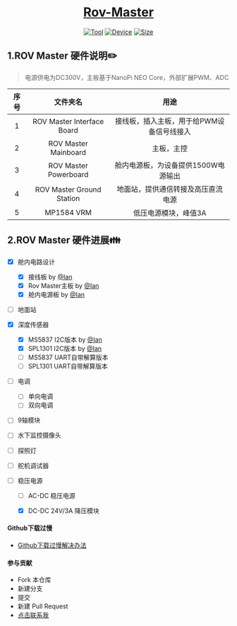 <div align="center">
  <a href="https://github.com/zengwangfa/rov-master"><img src="https://zengwangfa.oss-cn-shanghai.aliyuncs.com/rov/rovmaster1.jpg" alt=""></a>
  <a href="https://github.com/zengwangfa/rov-master"><h1>Rov-Master</h2></a>
</div>

<div align="center">
  <a href="https://www.altium.com.cn/"><img src="https://img.shields.io/badge/Tool-Altuim%20Designer-orange" alt="Tool"></a>
  <a href="http://wiki.friendlyarm.com/wiki/index.php/NanoPi_NEO_Core/zh"><img src="https://img.shields.io/badge/CPU-H3-brigreen.svg?style=flat-square" alt="Device"></a>
  <a href="https://img.shields.io"><img src="https://img.shields.io/github/repo-size/ROV-Master/rovmaster-hardware?style=flat-square" alt="Size"></a>
</div>

## 1.ROV Master 硬件说明:pencil2:

> 电源供电为DC300V，主板基于NanoPi NEO Core，外部扩展PWM、ADC

| 序号 | 文件夹名 | 用途 |
| :---: | :---: | :---: |
| 1 | ROV Master Interface Board | 接线板，插入主板，用于给PWM设备信号线接入 |
| 2 | ROV Master Mainboard | 主板，主控 |
| 3 | ROV Master Powerboard | 舱内电源板，为设备提供1500W电源输出 |
| 4 | ROV Master Ground Station | 地面站，提供通信转接及高压直流电源 |
| 5 | MP1584 VRM | 低压电源模块，峰值3A |



## 2.ROV Master 硬件进展:family:

- [x] 舱内电路设计
	- [x] 接线板 by [@Ian](https://github.com/zengwangfa)
    - [x] Rov Master主板 by [@Ian](https://github.com/zengwangfa)	
	- [x] 舱内电源板 by [@Ian](https://github.com/Hyf338)

- [ ] 地面站

- [x] 深度传感器
	- [x] MS5837 I2C版本 by [@Ian](https://github.com/zengwangfa)	
	- [x] SPL1301 I2C版本 by [@Ian](https://github.com/zengwangfa)		 
	- [ ] MS5837 UART自带解算版本
	- [ ] SPL1301 UART自带解算版本	

- [ ] 电调
	- [ ] 单向电调
	- [ ] 双向电调
	
- [ ] 9轴模块

- [ ] 水下监控摄像头

- [ ] 探照灯

- [ ] 舵机调试器	
	
- [ ] 稳压电源
	- [ ] AC-DC 稳压电源
	- [x] DC-DC 24V/3A 降压模块
	
	
#### Github下载过慢
- [Github下载过慢解决办法](https://blog.csdn.net/wangshuaiwsws95/article/details/104730741/)
	
#### 参与贡献
- Fork 本仓库
- 新建分支
- 提交
- 新建 Pull Request
- [点击联系我](Mailto:zengwangfa@outlook.com)